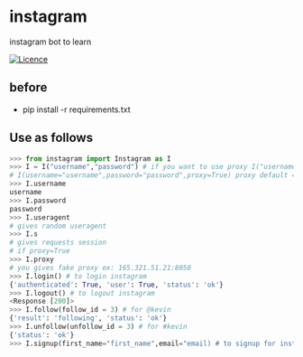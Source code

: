 # instagram
instagram bot to learn

[![Licence](https://img.shields.io/github/license/mashape/apistatus.svg)]()

before
---
- pip install -r requirements.txt

Use as follows
-------

```python
>>> from instagram import Instagram as I
>>> I = I("username","password") # if you want to use proxy I("username","password",True) 
# I(username="username",password="password",proxy=True) proxy default = False
>>> I.username
username
>>> I.password
password
>>> I.useragent
# gives random useragent
>>> I.s
# gives requests session
# if proxy=True 
>>> I.proxy
# you gives fake proxy ex: 165.321.51.21:8050
>>> I.login() # to login instagram
{'authenticated': True, 'user': True, 'status': 'ok'}
>>> I.logout() # to logout instagram
<Response [200]>
>>> I.follow(follow_id = 3) # for @kevin 
{'result': 'following', 'status': 'ok'}
>>> I.unfollow(unfollow_id = 3) # for #kevin
{'status': 'ok'}
>>> I.signup(first_name="first_name",email="email) # to signup for instagram
```
